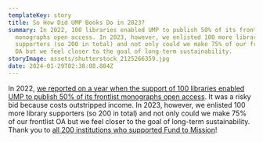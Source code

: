 ```yaml
---
templateKey: story
title: So How Did UMP Books Do in 2023?
summary: I﻿n 2022, 100 libraries enabled UMP to publish 50% of its frontlist
  monographs open access. In 2023, however, we enlisted 100 more library
  supporters (so 200 in total) and not only could we make 75% of our frontlist
  OA but we feel closer to the goal of long-term sustainability.
storyImage: assets/shutterstock_2125266359.jpg
date: 2024-01-29T02:38:08.884Z
---
```

I﻿n 2022, [we reported on a year when the support of 100 libraries enabled UMP to publish 50% of its frontlist monographs open access](https://ebc.press.umich.edu/stories/2023-02-01-so-how-did-they-do-in-2022/). It was a risky bid because costs outstripped income. In 2023, however, we enlisted 100 more library supporters (so 200 in total) and not only could we make 75% of our frontlist OA but we feel closer to the goal of long-term sustainability. Thank you to [all 200 institutions who supported Fund to Mission](https://ebc.press.umich.edu/invest/#supporters)!